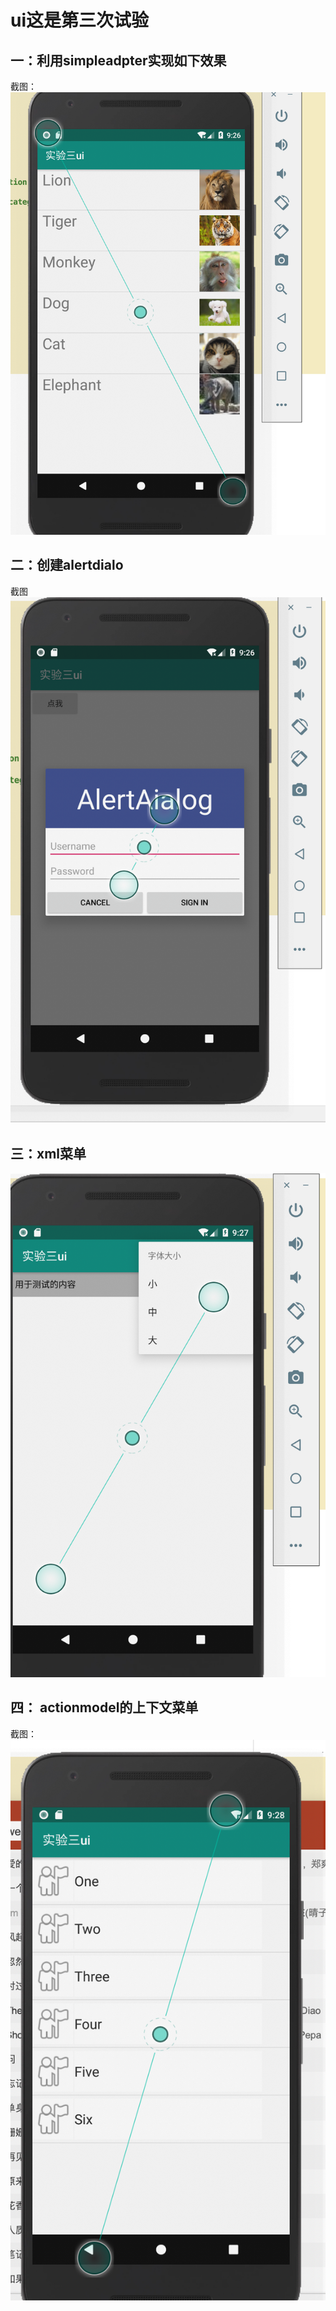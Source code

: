 # ui这是第三次试验
## 一：利用simpleadpter实现如下效果
截图： 
![](https://github.com/aishuqing/ui/blob/32b571a7d82a25cc683f4d20882bff5e245d5078/app/屏幕快照%202019-04-06%20下午9.26.25.png)
## 二：创建alertdialo
截图
![](https://github.com/aishuqing/ui/blob/32b571a7d82a25cc683f4d20882bff5e245d5078/app/屏幕快照%202019-04-06%20下午9.26.56.png)
## 三：xml菜单
![](https://github.com/aishuqing/ui/blob/32b571a7d82a25cc683f4d20882bff5e245d5078/app/屏幕快照%202019-04-06%20下午9.27.28.png)
## 四： actionmodel的上下文菜单
截图：![](https://github.com/aishuqing/ui/blob/32b571a7d82a25cc683f4d20882bff5e245d5078/app/屏幕快照%202019-04-06%20下午9.28.32.png)
